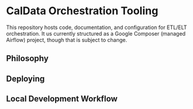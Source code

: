 # CalData Orchestration Tooling

This repository hosts code, documentation, and configuration for ETL/ELT orchestration.
It us currently structured as a Google Composer (managed Airflow) project,
though that is subject to change.


## Philosophy

## Deploying

## Local Development Workflow
